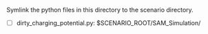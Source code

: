 Symlink the python files in this directory to the scenario directory.

- [ ] dirty_charging_potential.py: $SCENARIO_ROOT/SAM_Simulation/
